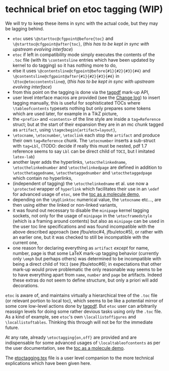 # technical brief on etoc tagging (WIP)

We will try to keep these items in sync with the actual code, but they may be lagging behind.

- `etoc` uses `\@starttoc@cfgpoint@before{toc}` and `\@starttoc@cfgpoint@after{toc}`, (*this has to be kept in sync with upstream evolving interface*)
- `etoc` if left in compatibility mode simply executes the contents of the `.toc` file (with its `\contentsline` entries which have been updated by kernel to do tagging) so it has nothing more to do,
- else it uses `\@contentsline@cfgpoint@before{#1}{#2}{#3}{#4}` and `\@contentsline@cfgpoint@after{#1}{#2}{#3}{#4}` in `\Etoc@etoccontentsline@`, (*this has to be kept in sync with upstream evolving interface*)
- from this point on the tagging is done via the [tagpdf](https://github.com/latex3/tagpdf) mark-up API,
- user level interface macros are provided (see the [Change log](/ChangeLog.md)) to insert tagging manually, this is useful for sophisticated TOCs where `\tableofcontents` typesets nothing but only prepares some tokens which are used later, for example in a TikZ picture,
- the `<prefix>` and `<contents>` of the line style are inside a `tag=Reference` struct; but at the start of their expansion they are in an mc chunk tagged as `artifact`, using `\tagmcbegin{artifact=layout}`,
- `\etocname`, `\etocnumber`, `\etoclink` each stop the `artifact` and produce their own `tag=Reference` chunk.  The `\etocnumber` inserts a sub-struct with `tag=Lbl`, (TODO: decide if really this must be nested, pdf 1.7 reference seems to say `Lbl` can be direct child of `TOCI`, but I imitated `latex-lab`)
- another layer adds the hyperlinks, `\etocthelinkedname`, `\etocthelinkednumber` and `\etocthelinkedpage` are defined in addition to `\etocthetaggedname`, `\etocthetaggednumber` and `\etocthetaggedpage` which contain no hyperlinks,
- (independent of tagging) the `\etocthelinkedname` et al. use now a `\protected` wrapper of `hyperlink` which facilitates their use in an `\edef` for advanced usage of `etoc`, see the [toc as a molecule demo](/issuetesting/test_tagging_toc_as_molecule.tex), 
- depending on the `\Hy@linktoc` numerical value, the `\etocname` etc..., are then using either the linked or non-linked variants,
- it was found out necessary to disable the `minipage` kernel tagging sockets, not only for the usage of `minipage` in the `\etocframedstyle` (which is a framing around contents) but also as `minipage` can be used in the user toc line specifications and was found incompatible with the above described approach (see jfbu/etoc#4, jfbu/etoc#5), or rather with an earlier one, but it was checked to still be incompatible with the current one,
- one reason for declaring everything as  `artifact` *except* for name, number, page is that some LaTeX mark-up tagging behavior (currently only `\emph` but perhaps others) was determined to be incompatible with being a direct child of `TOCI` (see jfbu/etoc#6); in expectations that other mark-up would prove problematic the only reasonable way seems to be to have everything apart from `name`, `number` and `page` be artifacts.  Indeed these extras do not seem to define structure, but only a priori will add decorations.

`etoc` is aware of, and maintains virtually a hierarchical tree of the `.toc` file (or relevant portion to local toc), which seems to be like a potential mirror of  some core low-level actions done by [tagpdf](https://github.com/latex3/tagpdf).  But `etoc` user can arbitrarily reassign levels for doing some rather devious tasks using only the `.toc` file.  As a kind of example, see `etoc`'s own `\locallistoffigures` and `\locallistoftables`.  Thinking this through will not be for the immediate future.

At any rate, already `\etoctagging{on,off}` are provided and are indispensable for some advanced usages of `\localtableofcontents` as per the user documentation, see the [toc as a molecule demo](/issuetesting/test_tagging_toc_as_molecule.tex).

The [etoctagging.tex](/etoctagging.tex) file is a user level companion to the more technical explications which have been given here.
